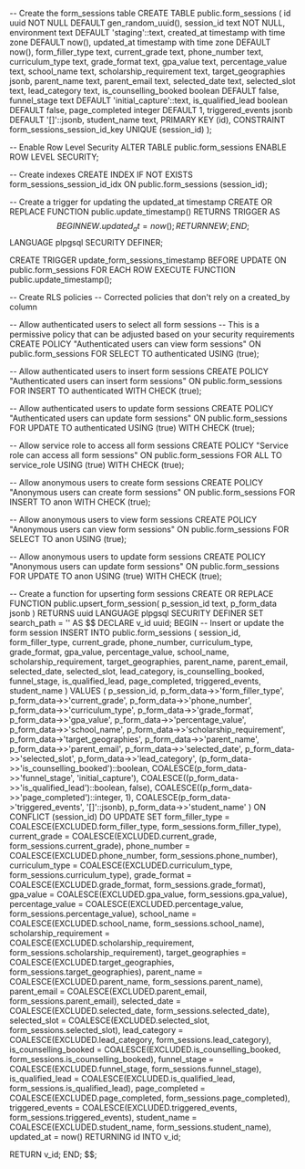 -- Create the form_sessions table
CREATE TABLE public.form_sessions (
    id uuid NOT NULL DEFAULT gen_random_uuid(),
    session_id text NOT NULL,
    environment text DEFAULT 'staging'::text,
    created_at timestamp with time zone DEFAULT now(),
    updated_at timestamp with time zone DEFAULT now(),
    form_filler_type text,
    current_grade text,
    phone_number text,
    curriculum_type text,
    grade_format text,
    gpa_value text,
    percentage_value text,
    school_name text,
    scholarship_requirement text,
    target_geographies jsonb,
    parent_name text,
    parent_email text,
    selected_date text,
    selected_slot text,
    lead_category text,
    is_counselling_booked boolean DEFAULT false,
    funnel_stage text DEFAULT 'initial_capture'::text,
    is_qualified_lead boolean DEFAULT false,
    page_completed integer DEFAULT 1,
    triggered_events jsonb DEFAULT '[]'::jsonb,
    student_name text,
    PRIMARY KEY (id),
    CONSTRAINT form_sessions_session_id_key UNIQUE (session_id)
);

-- Enable Row Level Security
ALTER TABLE public.form_sessions ENABLE ROW LEVEL SECURITY;

-- Create indexes
CREATE INDEX IF NOT EXISTS form_sessions_session_id_idx ON public.form_sessions (session_id);

-- Create a trigger for updating the updated_at timestamp
CREATE OR REPLACE FUNCTION public.update_timestamp()
RETURNS TRIGGER AS $$
BEGIN
  NEW.updated_at = now();
  RETURN NEW;
END;
$$ LANGUAGE plpgsql SECURITY DEFINER;

CREATE TRIGGER update_form_sessions_timestamp
BEFORE UPDATE ON public.form_sessions
FOR EACH ROW
EXECUTE FUNCTION public.update_timestamp();

-- Create RLS policies
-- Corrected policies that don't rely on a created_by column

-- Allow authenticated users to select all form sessions
-- This is a permissive policy that can be adjusted based on your security requirements
CREATE POLICY "Authenticated users can view form sessions"
ON public.form_sessions
FOR SELECT
TO authenticated
USING (true);

-- Allow authenticated users to insert form sessions
CREATE POLICY "Authenticated users can insert form sessions"
ON public.form_sessions
FOR INSERT
TO authenticated
WITH CHECK (true);

-- Allow authenticated users to update form sessions
CREATE POLICY "Authenticated users can update form sessions"
ON public.form_sessions
FOR UPDATE
TO authenticated
USING (true)
WITH CHECK (true);

-- Allow service role to access all form sessions
CREATE POLICY "Service role can access all form sessions"
ON public.form_sessions
FOR ALL
TO service_role
USING (true)
WITH CHECK (true);

-- Allow anonymous users to create form sessions
CREATE POLICY "Anonymous users can create form sessions"
ON public.form_sessions
FOR INSERT
TO anon
WITH CHECK (true);

-- Allow anonymous users to view form sessions
CREATE POLICY "Anonymous users can view form sessions"
ON public.form_sessions
FOR SELECT
TO anon
USING (true);

-- Allow anonymous users to update form sessions
CREATE POLICY "Anonymous users can update form sessions"
ON public.form_sessions
FOR UPDATE
TO anon
USING (true)
WITH CHECK (true);

-- Create a function for upserting form sessions
CREATE OR REPLACE FUNCTION public.upsert_form_session(
  p_session_id text,
  p_form_data jsonb
)
RETURNS uuid
LANGUAGE plpgsql
SECURITY DEFINER
SET search_path = ''
AS $$
DECLARE
  v_id uuid;
BEGIN
  -- Insert or update the form session
  INSERT INTO public.form_sessions (
    session_id,
    form_filler_type,
    current_grade,
    phone_number,
    curriculum_type,
    grade_format,
    gpa_value,
    percentage_value,
    school_name,
    scholarship_requirement,
    target_geographies,
    parent_name,
    parent_email,
    selected_date,
    selected_slot,
    lead_category,
    is_counselling_booked,
    funnel_stage,
    is_qualified_lead,
    page_completed,
    triggered_events,
    student_name
  )
  VALUES (
    p_session_id,
    p_form_data->>'form_filler_type',
    p_form_data->>'current_grade',
    p_form_data->>'phone_number',
    p_form_data->>'curriculum_type',
    p_form_data->>'grade_format',
    p_form_data->>'gpa_value',
    p_form_data->>'percentage_value',
    p_form_data->>'school_name',
    p_form_data->>'scholarship_requirement',
    p_form_data->'target_geographies',
    p_form_data->>'parent_name',
    p_form_data->>'parent_email',
    p_form_data->>'selected_date',
    p_form_data->>'selected_slot',
    p_form_data->>'lead_category',
    (p_form_data->>'is_counselling_booked')::boolean,
    COALESCE(p_form_data->>'funnel_stage', 'initial_capture'),
    COALESCE((p_form_data->>'is_qualified_lead')::boolean, false),
    COALESCE((p_form_data->>'page_completed')::integer, 1),
    COALESCE(p_form_data->'triggered_events', '[]'::jsonb),
    p_form_data->>'student_name'
  )
  ON CONFLICT (session_id)
  DO UPDATE SET
    form_filler_type = COALESCE(EXCLUDED.form_filler_type, form_sessions.form_filler_type),
    current_grade = COALESCE(EXCLUDED.current_grade, form_sessions.current_grade),
    phone_number = COALESCE(EXCLUDED.phone_number, form_sessions.phone_number),
    curriculum_type = COALESCE(EXCLUDED.curriculum_type, form_sessions.curriculum_type),
    grade_format = COALESCE(EXCLUDED.grade_format, form_sessions.grade_format),
    gpa_value = COALESCE(EXCLUDED.gpa_value, form_sessions.gpa_value),
    percentage_value = COALESCE(EXCLUDED.percentage_value, form_sessions.percentage_value),
    school_name = COALESCE(EXCLUDED.school_name, form_sessions.school_name),
    scholarship_requirement = COALESCE(EXCLUDED.scholarship_requirement, form_sessions.scholarship_requirement),
    target_geographies = COALESCE(EXCLUDED.target_geographies, form_sessions.target_geographies),
    parent_name = COALESCE(EXCLUDED.parent_name, form_sessions.parent_name),
    parent_email = COALESCE(EXCLUDED.parent_email, form_sessions.parent_email),
    selected_date = COALESCE(EXCLUDED.selected_date, form_sessions.selected_date),
    selected_slot = COALESCE(EXCLUDED.selected_slot, form_sessions.selected_slot),
    lead_category = COALESCE(EXCLUDED.lead_category, form_sessions.lead_category),
    is_counselling_booked = COALESCE(EXCLUDED.is_counselling_booked, form_sessions.is_counselling_booked),
    funnel_stage = COALESCE(EXCLUDED.funnel_stage, form_sessions.funnel_stage),
    is_qualified_lead = COALESCE(EXCLUDED.is_qualified_lead, form_sessions.is_qualified_lead),
    page_completed = COALESCE(EXCLUDED.page_completed, form_sessions.page_completed),
    triggered_events = COALESCE(EXCLUDED.triggered_events, form_sessions.triggered_events),
    student_name = COALESCE(EXCLUDED.student_name, form_sessions.student_name),
    updated_at = now()
  RETURNING id INTO v_id;
  
  RETURN v_id;
END;
$$;